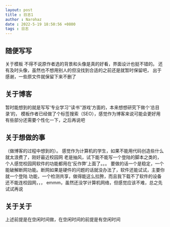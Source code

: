 ```yaml
---
layout: post
title : 日志1
author : Narohaz
date : 2022-5-19 18:50:56 +0800
tags : 日志
---
```


## 随便写写

关于模板
不得不说原作者选的背景和头像是真的好看，界面设计也挺不错的。
还有及时头像，虽然也不想用别人的但没找到合适的之前还是就暂时保留吧，
出于感谢，一些原文件就保留下来不删了

## 关于博客
暂时能想到的就是写写‘专业学习’‘读书’‘游戏’方面的，本来想想研究下做个‘总目录’的，
模板作者已经做了个标签搜索（SEO），感觉作为博客来说可能会更好用
有些部分还需要个性化一下，之后再说吧

## 关于想做的事
（做博客的过程中想到的）。
感觉作为计算机的学生，如果不能用代码创造些什么就太浪费了，刚好最近校园网
老是抽风，试下能不能写一个登陆的脚本之类的，个人感觉校园网软件的功能都用在‘反作弊’上面了。。。
要做的话一个是稳定，一个能破解断网功能。断网如果是硬件的问题的话就没办法了，软件还能试试，主要你就一个登陆
功能，一个检测共享，做得能这么拉胯，而且我下载不了软件的设备还不能连校园网，，，
emmm，虽然还没学计算机网络，但感觉应该不难，总之先试试再说


## 关于关于

上述前提是在空闲时间做，在空闲时间的前提是有空闲时间

